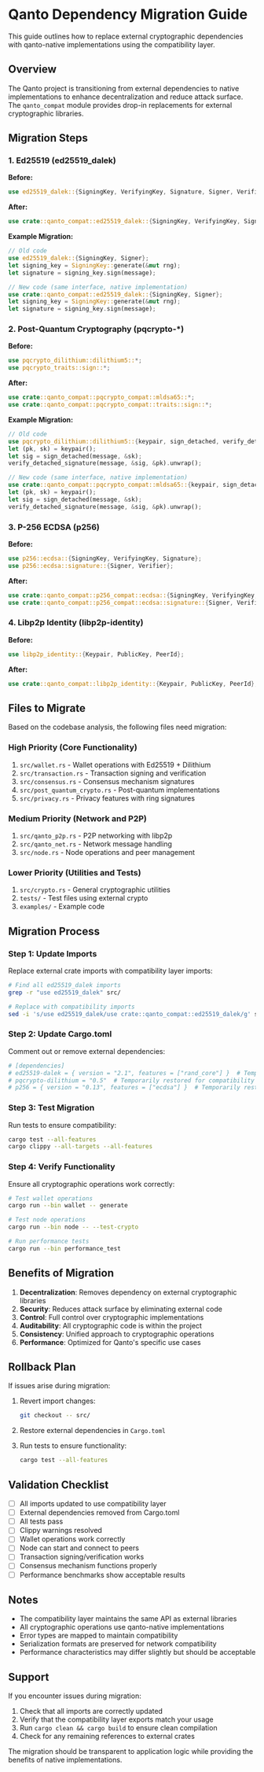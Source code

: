 # Qanto Dependency Migration Guide

This guide outlines how to replace external cryptographic dependencies with qanto-native implementations using the compatibility layer.

## Overview

The Qanto project is transitioning from external dependencies to native implementations to enhance decentralization and reduce attack surface. The `qanto_compat` module provides drop-in replacements for external cryptographic libraries.

## Migration Steps

### 1. Ed25519 (ed25519_dalek)

**Before:**
```rust
use ed25519_dalek::{SigningKey, VerifyingKey, Signature, Signer, Verifier};
```

**After:**
```rust
use crate::qanto_compat::ed25519_dalek::{SigningKey, VerifyingKey, Signature, Signer, Verifier};
```

**Example Migration:**
```rust
// Old code
use ed25519_dalek::{SigningKey, Signer};
let signing_key = SigningKey::generate(&mut rng);
let signature = signing_key.sign(message);

// New code (same interface, native implementation)
use crate::qanto_compat::ed25519_dalek::{SigningKey, Signer};
let signing_key = SigningKey::generate(&mut rng);
let signature = signing_key.sign(message);
```

### 2. Post-Quantum Cryptography (pqcrypto-*)

**Before:**
```rust
use pqcrypto_dilithium::dilithium5::*;
use pqcrypto_traits::sign::*;
```

**After:**
```rust
use crate::qanto_compat::pqcrypto_compat::mldsa65::*;
use crate::qanto_compat::pqcrypto_compat::traits::sign::*;
```

**Example Migration:**
```rust
// Old code
use pqcrypto_dilithium::dilithium5::{keypair, sign_detached, verify_detached_signature};
let (pk, sk) = keypair();
let sig = sign_detached(message, &sk);
verify_detached_signature(message, &sig, &pk).unwrap();

// New code (same interface, native implementation)
use crate::qanto_compat::pqcrypto_compat::mldsa65::{keypair, sign_detached, verify_detached_signature};
let (pk, sk) = keypair();
let sig = sign_detached(message, &sk);
verify_detached_signature(message, &sig, &pk).unwrap();
```

### 3. P-256 ECDSA (p256)

**Before:**
```rust
use p256::ecdsa::{SigningKey, VerifyingKey, Signature};
use p256::ecdsa::signature::{Signer, Verifier};
```

**After:**
```rust
use crate::qanto_compat::p256_compat::ecdsa::{SigningKey, VerifyingKey, Signature};
use crate::qanto_compat::p256_compat::ecdsa::signature::{Signer, Verifier};
```

### 4. Libp2p Identity (libp2p-identity)

**Before:**
```rust
use libp2p_identity::{Keypair, PublicKey, PeerId};
```

**After:**
```rust
use crate::qanto_compat::libp2p_identity::{Keypair, PublicKey, PeerId};
```

## Files to Migrate

Based on the codebase analysis, the following files need migration:

### High Priority (Core Functionality)
1. `src/wallet.rs` - Wallet operations with Ed25519 + Dilithium
2. `src/transaction.rs` - Transaction signing and verification
3. `src/consensus.rs` - Consensus mechanism signatures
4. `src/post_quantum_crypto.rs` - Post-quantum implementations
5. `src/privacy.rs` - Privacy features with ring signatures

### Medium Priority (Network and P2P)
1. `src/qanto_p2p.rs` - P2P networking with libp2p
2. `src/qanto_net.rs` - Network message handling
3. `src/node.rs` - Node operations and peer management

### Lower Priority (Utilities and Tests)
1. `src/crypto.rs` - General cryptographic utilities
2. `tests/` - Test files using external crypto
3. `examples/` - Example code

## Migration Process

### Step 1: Update Imports
Replace external crate imports with compatibility layer imports:

```bash
# Find all ed25519_dalek imports
grep -r "use ed25519_dalek" src/

# Replace with compatibility imports
sed -i 's/use ed25519_dalek/use crate::qanto_compat::ed25519_dalek/g' src/*.rs
```

### Step 2: Update Cargo.toml
Comment out or remove external dependencies:

```toml
# [dependencies]
# ed25519-dalek = { version = "2.1", features = ["rand_core"] }  # Temporarily restored for compatibility
# pqcrypto-dilithium = "0.5"  # Temporarily restored for compatibility
# p256 = { version = "0.13", features = ["ecdsa"] }  # Temporarily restored for compatibility
```

### Step 3: Test Migration
Run tests to ensure compatibility:

```bash
cargo test --all-features
cargo clippy --all-targets --all-features
```

### Step 4: Verify Functionality
Ensure all cryptographic operations work correctly:

```bash
# Test wallet operations
cargo run --bin wallet -- generate

# Test node operations
cargo run --bin node -- --test-crypto

# Run performance tests
cargo run --bin performance_test
```

## Benefits of Migration

1. **Decentralization**: Removes dependency on external cryptographic libraries
2. **Security**: Reduces attack surface by eliminating external code
3. **Control**: Full control over cryptographic implementations
4. **Auditability**: All cryptographic code is within the project
5. **Consistency**: Unified approach to cryptographic operations
6. **Performance**: Optimized for Qanto's specific use cases

## Rollback Plan

If issues arise during migration:

1. Revert import changes:
   ```bash
   git checkout -- src/
   ```

2. Restore external dependencies in `Cargo.toml`

3. Run tests to ensure functionality:
   ```bash
   cargo test --all-features
   ```

## Validation Checklist

- [ ] All imports updated to use compatibility layer
- [ ] External dependencies removed from Cargo.toml
- [ ] All tests pass
- [ ] Clippy warnings resolved
- [ ] Wallet operations work correctly
- [ ] Node can start and connect to peers
- [ ] Transaction signing/verification works
- [ ] Consensus mechanism functions properly
- [ ] Performance benchmarks show acceptable results

## Notes

- The compatibility layer maintains the same API as external libraries
- All cryptographic operations use qanto-native implementations
- Error types are mapped to maintain compatibility
- Serialization formats are preserved for network compatibility
- Performance characteristics may differ slightly but should be acceptable

## Support

If you encounter issues during migration:

1. Check that all imports are correctly updated
2. Verify that the compatibility layer exports match your usage
3. Run `cargo clean && cargo build` to ensure clean compilation
4. Check for any remaining references to external crates

The migration should be transparent to application logic while providing the benefits of native implementations.